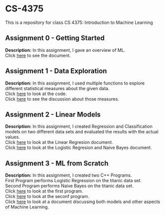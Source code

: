 # CS-4375
This is a repository for class CS 4375: Introduction to Machine Learning

## Assignment 0 - Getting Started
**Description:** In this assignment, I gave an overview of ML.<br>
Click [here](Overview_of_ML.pdf) to see the document.

## Assignment 1 - Data Exploration
**Description:** In this assignment, I used multiple functions to explore different statistical measures about the given data.<br> 
Click [here](Source.cpp) to look at the code.<br>
Click [here](Data_Exploration.pdf) to see the discussion about those measures.

## Assignment 2 - Linear Models
**Description:** In this assignment, I created Regression and Classification models on two different data sets and evaluated the results with the actual values.<br>
Click [here](Regression.pdf) to look at the Linear Regresion document.<br>
Click [here](Classification.pdf) to look at the Logistic Regresion and Naive Bayes document.

## Assignment 3 - ML from Scratch
**Description:** In this assignment, I created two C++ Programs.<br>
First Program performs Logistic Regression on the titanic data set.<br>
Second Program performs Naive Bayes on the titanic data set.<br>
Click [here](LogisticRegression.cpp) to look at the first program.<br>
Click [here](NaiveBayes.cpp) to look at the seconf program.<br>
Click [here](ML_from_Scratch_Report.pdf) to look at a document discussing both models and other aspects of Machine Learning.
